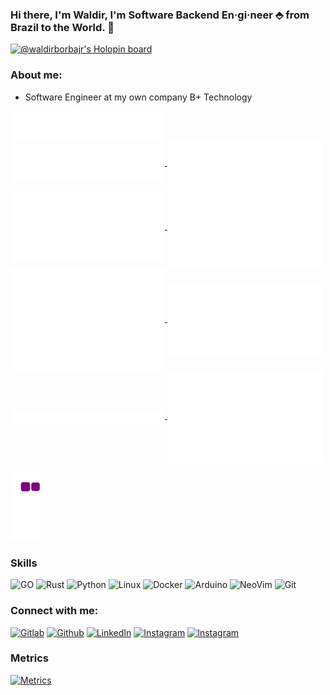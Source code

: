 <!-- Your title -->
### Hi there, I'm Waldir, I'm Software Backend En·gi·neer ⬘ from Brazil to the World. 👋

[![@waldirborbajr's Holopin board](https://holopin.io/api/user/board?user=waldirborbajr)](https://holopin.io/@waldirborbajr)

### About me:

- Software Engineer at my own company B+ Technology

<a href="https://github.com/waldirborbajr">
  <img align="center" width="49%" src="./header.svg" />
</a>
<br/>
<a href="https://github.com/waldirborbajr">
  <img align="center" width="49%" src="./repositories.svg" />
</a>
<a href="https://github.com/waldirborbajr">
  <img align="center" width="49%" src="./acti_comm.svg" />
</a>

<a href="https://github.com/waldirborbajr">
  <img align="center" width="49%" src="./iso_calender.svg" />
</a>

<a href="https://github.com/waldirborbajr">
    <img align="center" width="49%" src="./issue_pr_lang.svg" />
</a>

<a href="https://github.com/waldirborbajr">
  <img align="center" width="49%" src="./github-habits.svg" />
</a>
<a href="https://github.com/waldirborbajr">
    <img align="center" width="49%" src="./achievements.svg" />
</a>
<a href="https://github.com/waldirborbajr">
    <img align="center" width="49%" src="./starred.svg" />
</a>
<a href="https://github.com/waldirborbajr">
    <img align="center" width="49%" src="./recent_starred.svg" />
</a>

![Snake](https://github.com/waldirborbajr/waldirborbajr/blob/output/github-contribution-grid-snake.gif)

### Skills

<div>
<img alt="GO" src="https://www.vectorlogo.zone/logos/golang/golang-icon.svg" width="40", heigth="40"/>
<img alt="Rust" src="https://www.vectorlogo.zone/logos/rust-lang/rust-lang-icon.svg" width="40", heigth="40"/>
<img alt="Python" src="https://www.vectorlogo.zone/logos/python/python-icon.svg" width="40", heigth="40"/>
<img alt="Linux" src="https://www.vectorlogo.zone/logos/linux/linux-icon.svg" width="40", heigth="40"/>
<img alt="Docker" src="https://www.vectorlogo.zone/logos/docker/docker-icon.svg" width="40", heigth="40"/>
<img alt="Arduino" src="https://www.vectorlogo.zone/logos/arduino/arduino-icon.svg" width="40", heigth="40"/> 
<img alt="NeoVim" src="https://www.vectorlogo.zone/logos/neovimio/neovimio-icon.svg" width="40", heigth="40"/>
<img alt="Git" src="https://www.vectorlogo.zone/logos/git-scm/git-scm-icon.svg" width="40", heigth="40"/>
</div>

 ### Connect with me:

[<img alt="Gitlab" src="https://www.vectorlogo.zone/logos/gitlab/gitlab-ar21.svg" width="40" height="40"/>](https://gitlab.com/wborbajr)
[<img alt="Github" src="https://www.vectorlogo.zone/logos/github/github-ar21.svg" width="40" height="40"/>](https://github.com/wborbajr)
[<img alt="LinkedIn" src="https://www.vectorlogo.zone/logos/linkedin/linkedin-ar21.svg" width="40" height="40"/>](https://www.linkedin.com/in/wborbajr/)
[<img alt="Instagram" src="https://www.vectorlogo.zone/logos/instagram/instagram-ar21.svg" width="40" height="40"/>](https://instagram.com/waldirborbajr)
[<img alt="Instagram" src="https://www.vectorlogo.zone/logos/buymeacoffee/buymeacoffee-ar21.svg" width="40" height="40"/>](https://www.buymeacoffee.com/wborbajr)

### Metrics
[<img alt="Metrics" src="https://github.githubassets.com/images/icons/emoji/unicode/1f4ca.png" width="40" height="40"/>](https://github.com/lowlighter/metrics)
